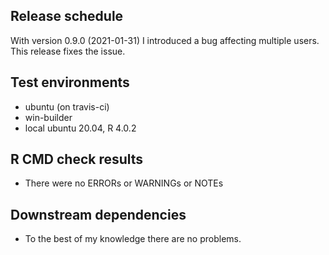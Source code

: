 ## Release schedule
With version 0.9.0 (2021-01-31) I introduced a bug affecting multiple users.
This release fixes the issue.

## Test environments

* ubuntu (on travis-ci)
* win-builder
* local ubuntu 20.04, R 4.0.2

## R CMD check results

* There were no ERRORs or WARNINGs or NOTEs

## Downstream dependencies

* To the best of my knowledge there are no problems.
